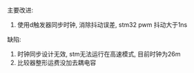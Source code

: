 主要改进:
1. 使用d触发器同步时钟, 消除抖动误差, stm32 pwm 抖动大于1ns

缺陷:
1. 时钟同步设计无效, stm无法运行在高速模式, 目前时钟为26m
2. 比较器整形运费没加去耦电容

 
